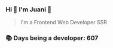 ### Hi 👋 I&#39;m Juani 🦁

> I&#39;m a Frontend Web Developer SSR

### 📚 Days being a developer: 607
